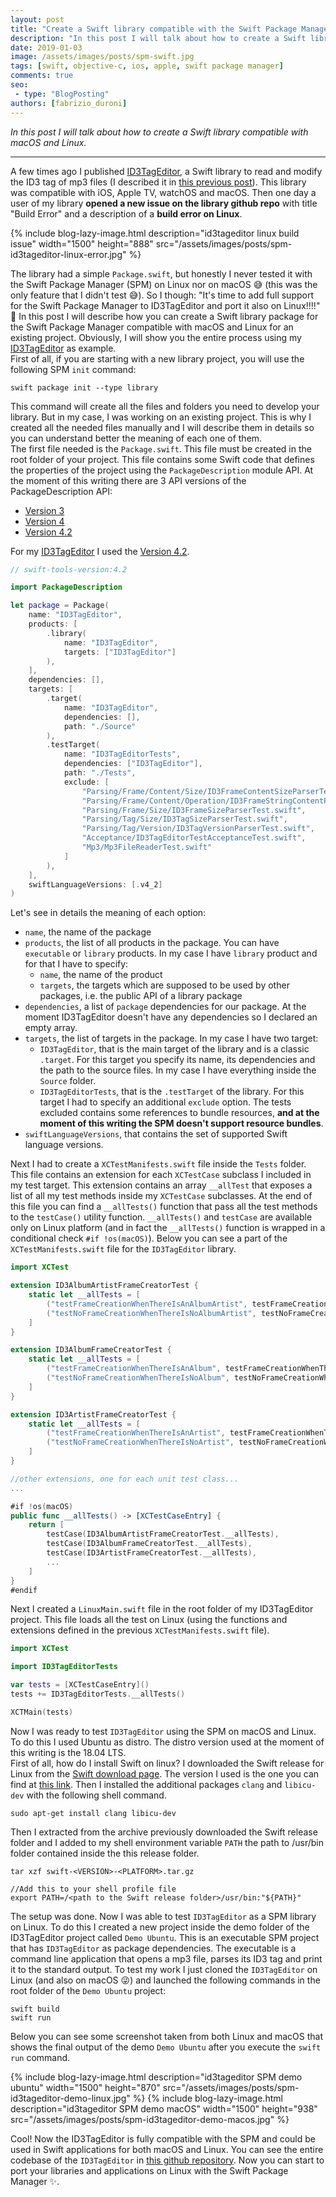 ```yaml
---
layout: post
title: "Create a Swift library compatible with the Swift Package Manager for macOS and Linux"
description: "In this post I will talk about how to create a Swift library with the Swift Package Manager for macOS and Linux."
date: 2019-01-03
image: /assets/images/posts/spm-swift.jpg
tags: [swift, objective-c, ios, apple, swift package manager]
comments: true
seo:
 - type: "BlogPosting"
authors: [fabrizio_duroni]
---
```


*In this post I will talk about how to create a Swift library compatible with macOS and Linux.*

---

A few times ago I published [ID3TagEditor](https://github.com/chicio/ID3TagEditor), a Swift library to read and modify
 the ID3 tag of mp3 files (I described it in [this previous post](https://www.fabrizioduroni.it/2018/05/08/id3tageditor-swift-read-write-id3-tag-mp3.html "id3 tag editor")). This library was compatible with iOS, Apple TV, watchOS and macOS. Then one day a user of my library **opened a new issue on the library github repo** with title "Build Error" and a description of a **build error on Linux**.

{% include blog-lazy-image.html description="id3tageditor linux build issue" width="1500" height="888" src="/assets/images/posts/spm-id3tageditor-linux-error.jpg" %}

The library had a simple `Package.swift`, but honestly I never tested it with the Swift Package Manager (SPM)
 on Linux nor on macOS :sweat_smile: (this was the only feature that I didn't test :sweat_smile:).
So I though: "It's time to add full support for the Swift Package Manager to ID3TagEditor and port it also on Linux!!!!" :sparkling_heart:
In this post I will describe how you can create a Swift library package for the Swift Package Manager compatible with
 macOS and Linux for an existing project. Obviously, I will show you the entire process using my [ID3TagEditor](https://github.com/chicio/ID3TagEditor) as example.  
 First of all, if you are starting with a new library project, you will use the following SPM `init` command:

```shell
swift package init --type library
```

 This command will create all the files and folders you need to develop your library. But in my case, I was working 
 on an existing project. This is why I created all the needed files manually and I will describe them in details 
 so you can understand better the meaning of each one of them.  
 The first file needed is the `Package.swift`. This file must be created in the root folder of your project. This 
 file contains some Swift code that defines the properties of the project using the `PackageDescription` module API. At 
 the moment of this writing there are 3 API versions of the PackageDescription API:

* [Version 3](https://github.com/apple/swift-package-manager/blob/b73299ef84e1e55c789052d0d1eafec30a95a805/Documentation/PackageDescriptionV3.md)
* [Version 4](https://github.com/apple/swift-package-manager/blob/b73299ef84e1e55c789052d0d1eafec30a95a805/Documentation/PackageDescriptionV4.md)
* [Version 4.2](https://github.com/apple/swift-package-manager/blob/b73299ef84e1e55c789052d0d1eafec30a95a805/Documentation/PackageDescriptionV4_2.md)

 For my [ID3TagEditor](https://github.com/chicio/ID3TagEditor) I used the [Version 4.2](https://github.com/apple/swift-package-manager/blob/master/Documentation/PackageDescriptionV4_2.md).   

 ```swift
 // swift-tools-version:4.2

 import PackageDescription

 let package = Package(
     name: "ID3TagEditor",
     products: [
         .library(
             name: "ID3TagEditor",
             targets: ["ID3TagEditor"]
         ),
     ],
     dependencies: [],
     targets: [
         .target(
             name: "ID3TagEditor",
             dependencies: [],
             path: "./Source"
         ),
         .testTarget(
             name: "ID3TagEditorTests",
             dependencies: ["ID3TagEditor"],
             path: "./Tests",
             exclude: [
                 "Parsing/Frame/Content/Size/ID3FrameContentSizeParserTest.swift",
                 "Parsing/Frame/Content/Operation/ID3FrameStringContentParsingOperationTest.swift",
                 "Parsing/Frame/Size/ID3FrameSizeParserTest.swift",
                 "Parsing/Tag/Size/ID3TagSizeParserTest.swift",
                 "Parsing/Tag/Version/ID3TagVersionParserTest.swift",
                 "Acceptance/ID3TagEditorTestAcceptanceTest.swift",
                 "Mp3/Mp3FileReaderTest.swift"
             ]
         ),
     ],
     swiftLanguageVersions: [.v4_2]
 )
 ```

Let's see in details the meaning of each option:
  
* `name`, the name of the package
* `products`, the list of all products in the package. You can have `executable` or `library` products. In my case 
I have `library` product and for that I have to specify:
  * `name`, the name of the product
  * `targets`, the targets which are supposed to be used by other packages, i.e. the public API of a library package 
* `dependencies`, a list of `package` dependencies for our package. At the moment ID3TagEditor doesn't have any 
dependencies so I declared an empty array.  
* `targets`, the list of targets in the package. In my case I have two target:
  * `ID3TagEditor`, that is the main target of the library and is a classic `.target`. For this target you specify its 
  name, its dependencies and the path to the source files. In my case I have everything inside the `Source` folder. 
  * `ID3TagEditorTests`, that is the `.testTarget` of the library. For this target I had to specify an additional 
  `exclude` option. The tests excluded contains some references to bundle resources, **and at the moment of this 
  writing the SPM doesn't support resource bundles**.
* `swiftLanguageVersions`, that contains the set of supported Swift language versions.

Next I had to create a `XCTestManifests.swift` file inside the `Tests` folder. This file contains an extension for each `XCTestCase` subclass I included in my test target. This extension contains an array `__allTest` that exposes a list of all my test methods inside my `XCTestCase` subclasses. At the end of this file you can find a `__allTests()` function that pass all the test methods to the `testCase()` utility function.  `__allTests()` and `testCase` are available only on Linux platform (and in fact the `__allTests()` function is wrapped in a conditional check `#if !os(macOS)`). Below you can see a part of the `XCTestManifests.swift` file for the `ID3TagEditor` library.

```swift
import XCTest

extension ID3AlbumArtistFrameCreatorTest {
    static let __allTests = [
        ("testFrameCreationWhenThereIsAnAlbumArtist", testFrameCreationWhenThereIsAnAlbumArtist),
        ("testNoFrameCreationWhenThereIsNoAlbumArtist", testNoFrameCreationWhenThereIsNoAlbumArtist),
    ]
}

extension ID3AlbumFrameCreatorTest {
    static let __allTests = [
        ("testFrameCreationWhenThereIsAnAlbum", testFrameCreationWhenThereIsAnAlbum),
        ("testNoFrameCreationWhenThereIsNoAlbum", testNoFrameCreationWhenThereIsNoAlbum),
    ]
}

extension ID3ArtistFrameCreatorTest {
    static let __allTests = [
        ("testFrameCreationWhenThereIsAnArtist", testFrameCreationWhenThereIsAnArtist),
        ("testNoFrameCreationWhenThereIsNoArtist", testNoFrameCreationWhenThereIsNoArtist),
    ]
}

//other extensions, one for each unit test class...
...

#if !os(macOS)
public func __allTests() -> [XCTestCaseEntry] {
    return [
        testCase(ID3AlbumArtistFrameCreatorTest.__allTests),
        testCase(ID3AlbumFrameCreatorTest.__allTests),
        testCase(ID3ArtistFrameCreatorTest.__allTests),
        ...
    ]
}
#endif
```

Next I created a `LinuxMain.swift` file in the root folder of my ID3TagEditor project. This file loads all the test on Linux (using the functions and extensions defined in the previous `XCTestManifests.swift` file).

```swift
import XCTest

import ID3TagEditorTests

var tests = [XCTestCaseEntry]()
tests += ID3TagEditorTests.__allTests()

XCTMain(tests)
```

Now I was ready to test `ID3TagEditor` using the SPM on macOS and Linux. To do this I used Ubuntu as distro. The distro version used at the moment of this writing is the 18.04 LTS.  
First of all, how do I install Swift on linux? I downloaded the Swift release for Linux from the [Swift download page](https://swift.org/download/ "swift download page"). The version I used is the one you can find at [this link](https://swift.org/builds/swift-4.2.1-release/ubuntu1804/swift-4.2.1-RELEASE/swift-4.2.1-RELEASE-ubuntu18.04.tar.gz). Then I installed the additional packages `clang` and `libicu-dev` with the following shell command.

```shell
sudo apt-get install clang libicu-dev
```

Then I extracted from the archive previously downloaded the Swift release folder and I added to my shell environment variable `PATH` the path to /usr/bin folder contained inside the this release folder.

```shell
tar xzf swift-<VERSION>-<PLATFORM>.tar.gz

//Add this to your shell profile file
export PATH=/<path to the Swift release folder>/usr/bin:"${PATH}"
```

The setup was done. Now I was able to test  `ID3TagEditor` as a SPM library on Linux. To do this I created a new project inside the demo folder of the ID3TagEditor project called `Demo Ubuntu`. This is an executable SPM project that has `ID3TagEditor` as package dependencies. The executable is a command line application that opens a mp3 file, parses its ID3 tag and print it to the standard output. To test my work I just cloned the `ID3TagEditor` on Linux (and also on macOS :stuck_out_tongue_winking_eye:) and launched the following commands in the root folder of the `Demo Ubuntu` project:

```shell
swift build
swift run
```

Below you can see some screenshot taken from both Linux and macOS that shows the final output of the demo `Demo Ubuntu` after you execute the `swift run` command.

{% include blog-lazy-image.html description="id3tageditor SPM demo ubuntu" width="1500" height="870" src="/assets/images/posts/spm-id3tageditor-demo-linux.jpg" %}
{% include blog-lazy-image.html description="id3tageditor SPM demo macOS" width="1500" height="938" src="/assets/images/posts/spm-id3tageditor-demo-macos.jpg" %}

Cool! Now the ID3TagEditor is fully compatible with the SPM and could be used in Swift applications for both macOS and Linux. You can see the entire codebase of the `ID3TagEditor` in [this github repository](https://github.com/chicio/ID3TagEditor). Now you can start to port your libraries and applications on Linux with the Swift Package Manager :sparkles:.
